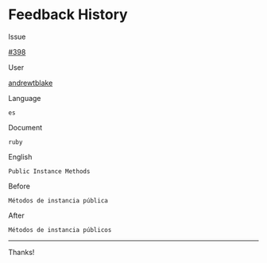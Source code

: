 # Feedback History

Issue

[#398](https://github.com/runebookdev/runebook/issues/398)

User

[andrewtblake](https://github.com/andrewtblake/)

Language

```
es
```

Document

```
ruby
```


English

```
Public Instance Methods
```

Before

```
Métodos de instancia pública
```


After

```
Métodos de instancia públicos
```

---
Thanks!